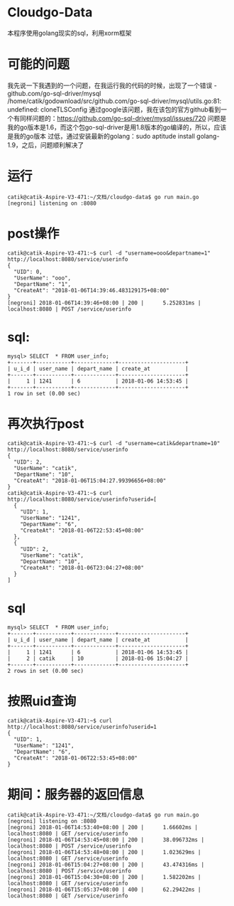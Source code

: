 # Cloudgo-Data
本程序使用golang现实的sql，利用xorm框架
# 可能的问题
>
我先说一下我遇到的一个问题，在我运行我的代码的时候，出现了一个错误
 -github.com/go-sql-driver/mysql
/home/catik/godownload/src/github.com/go-sql-driver/mysql/utils.go:81: undefined: cloneTLSConfig
通过google该问题，我在该包的官方github看到一个有同样问题的：https://github.com/go-sql-driver/mysql/issues/720
问题是我的go版本是1.6，而这个包go-sql-driver是用1.8版本的go编译的，所以，应该是我的go版本
过低，通过安装最新的golang：sudo aptitude install golang-1.9，之后，问题顺利解决了

# 运行
```
catik@catik-Aspire-V3-471:~/文档/cloudgo-data$ go run main.go
[negroni] listening on :8080
```

# post操作

```
catik@catik-Aspire-V3-471:~$ curl -d "username=ooo&departname=1" http://localhost:8080/service/userinfo
{
  "UID": 0,
  "UserName": "ooo",
  "DepartName": "1",
  "CreateAt": "2018-01-06T14:39:46.483129175+08:00"
}
[negroni] 2018-01-06T14:39:46+08:00 | 200 | 	 5.252831ms | localhost:8080 | POST /service/userinfo
```
# sql:
```
mysql> SELECT  * FROM user_info;
+-------+-----------+-------------+---------------------+
| u_i_d | user_name | depart_name | create_at           |
+-------+-----------+-------------+---------------------+
|     1 | 1241      | 6           | 2018-01-06 14:53:45 |
+-------+-----------+-------------+---------------------+
1 row in set (0.00 sec)
```
# 再次执行post

```
catik@catik-Aspire-V3-471:~$ curl -d "username=catik&departname=10" http://localhost:8080/service/userinfo
{
  "UID": 2,
  "UserName": "catik",
  "DepartName": "10",
  "CreateAt": "2018-01-06T15:04:27.99396656+08:00"
}
catik@catik-Aspire-V3-471:~$ curl http://localhost:8080/service/userinfo?userid=[
  {
    "UID": 1,
    "UserName": "1241",
    "DepartName": "6",
    "CreateAt": "2018-01-06T22:53:45+08:00"
  },
  {
    "UID": 2,
    "UserName": "catik",
    "DepartName": "10",
    "CreateAt": "2018-01-06T23:04:27+08:00"
  }
]
```

# sql
```
mysql> SELECT  * FROM user_info;
+-------+-----------+-------------+---------------------+
| u_i_d | user_name | depart_name | create_at           |
+-------+-----------+-------------+---------------------+
|     1 | 1241      | 6           | 2018-01-06 14:53:45 |
|     2 | catik     | 10          | 2018-01-06 15:04:27 |
+-------+-----------+-------------+---------------------+
2 rows in set (0.00 sec)
```
# 按照uid查询
```
catik@catik-Aspire-V3-471:~$ curl http://localhost:8080/service/userinfo?userid=1
{
  "UID": 1,
  "UserName": "1241",
  "DepartName": "6",
  "CreateAt": "2018-01-06T22:53:45+08:00"
}
```
# 期间：服务器的返回信息
```
catik@catik-Aspire-V3-471:~/文档/cloudgo-data$ go run main.go
[negroni] listening on :8080
[negroni] 2018-01-06T14:53:40+08:00 | 200 | 	 1.66602ms | localhost:8080 | GET /service/userinfo
[negroni] 2018-01-06T14:53:45+08:00 | 200 | 	 38.096732ms | localhost:8080 | POST /service/userinfo
[negroni] 2018-01-06T14:53:48+08:00 | 200 | 	 1.023629ms | localhost:8080 | GET /service/userinfo
[negroni] 2018-01-06T15:04:27+08:00 | 200 | 	 43.474316ms | localhost:8080 | POST /service/userinfo
[negroni] 2018-01-06T15:04:30+08:00 | 200 | 	 1.582202ms | localhost:8080 | GET /service/userinfo
[negroni] 2018-01-06T15:05:37+08:00 | 400 | 	 62.29422ms | localhost:8080 | GET /service/userinfo
```
